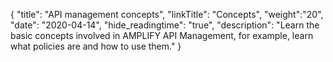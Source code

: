 {
    "title": "API management concepts",
    "linkTitle": "Concepts",
    "weight":"20",
    "date": "2020-04-14",
    "hide_readingtime": "true",
    "description": "Learn the basic concepts involved in AMPLIFY API Management, for example, learn what policies are and how to use them."
}